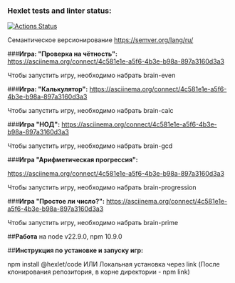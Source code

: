 ### Hexlet tests and linter status:

[![Actions Status](https://github.com/Diana-coder-tech/frontend-project-44/actions/workflows/hexlet-check.yml/badge.svg)](https://github.com/Diana-coder-tech/frontend-project-44/actions)

Семантическое версионирование https://semver.org/lang/ru/

###**Игра: "Проверка на чётность":**
https://asciinema.org/connect/4c581e1e-a5f6-4b3e-b98a-897a3160d3a3

Чтобы запустить игру, необходимо набрать brain-even

###**Игра: "Калькулятор":**
https://asciinema.org/connect/4c581e1e-a5f6-4b3e-b98a-897a3160d3a3

Чтобы запустить игру, необходимо набрать brain-calc

###**Игра "НОД":**
https://asciinema.org/connect/4c581e1e-a5f6-4b3e-b98a-897a3160d3a3

Чтобы запустить игру, необходимо набрать brain-gcd

###**Игра "Арифметическая прогрессия":**

https://asciinema.org/connect/4c581e1e-a5f6-4b3e-b98a-897a3160d3a3

Чтобы запустить игру, необходимо набрать brain-progression

###**Игра "Простое ли число?":**
https://asciinema.org/connect/4c581e1e-a5f6-4b3e-b98a-897a3160d3a3

Чтобы запустить игру, необходимо набрать brain-prime

##**Работа** на node v22.9.0, npm 10.9.0

##**Инструкция по установке и запуску игр:**

npm install @hexlet/code ИЛИ Локальная установка через link (После клонирования репозитория, в корне директории - npm link)
